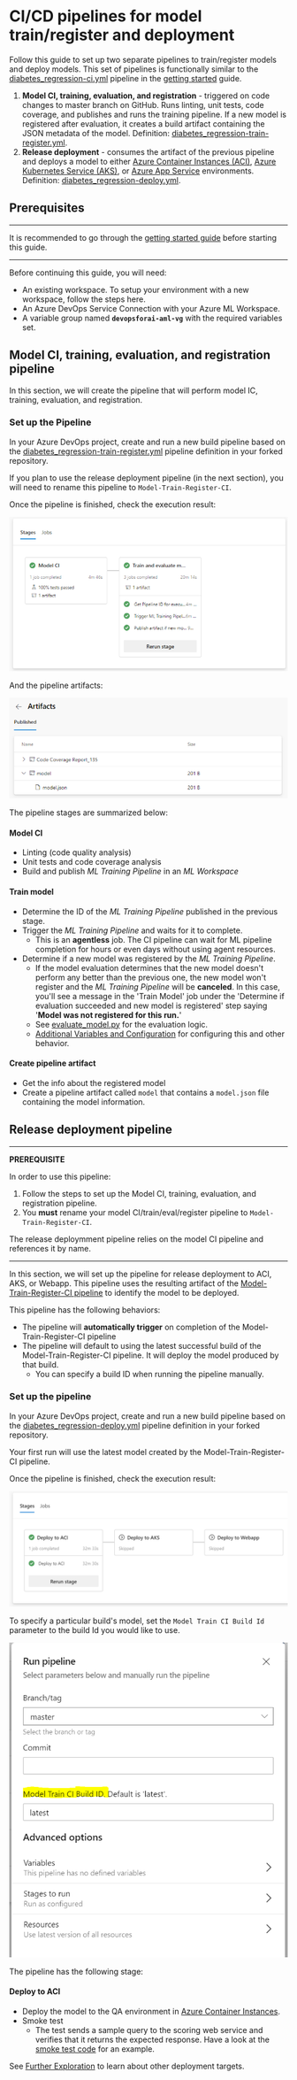 # CI/CD pipelines for model train/register and deployment

Follow this guide to set up two separate pipelines to train/register models and deploy models. This set of pipelines is functionally similar to the [diabetes_regression-ci.yml](../.pipelines/diabetes_regression-ci.yml) pipeline in the [getting started](getting_started.md) guide.

1. **Model CI, training, evaluation, and registration** - triggered on code changes to master branch on GitHub. Runs linting, unit tests, code coverage, and publishes and runs the training pipeline. If a new model is registered after evaluation, it creates a build artifact containing the JSON metadata of the model. Definition: [diabetes_regression-train-register.yml](../.pipelines/diabetes_regression-train-register.yml).
1. **Release deployment** - consumes the artifact of the previous pipeline and deploys a model to either [Azure Container Instances (ACI)](https://azure.microsoft.com/en-us/services/container-instances/), [Azure Kubernetes Service (AKS)](https://azure.microsoft.com/en-us/services/kubernetes-service), or [Azure App Service](https://docs.microsoft.com/en-us/azure/machine-learning/service/how-to-deploy-app-service) environments. Definition: [diabetes_regression-deploy.yml](../.pipelines/diabetes_regression-deploy.yml).

## Prerequisites

---

It is recommended to go through the [getting started guide](getting_started.md) before starting this guide.

---

Before continuing this guide, you will need:

- An existing workspace. To setup your environment with a new workspace, follow the steps here.
- An Azure DevOps Service Connection with your Azure ML Workspace.
- A variable group named **``devopsforai-aml-vg``** with the required variables set.

## Model CI, training, evaluation, and registration pipeline

In this section, we will create the pipeline that will perform model IC, training, evaluation, and registration.

### Set up the Pipeline

In your Azure DevOps project, create and run a new build pipeline based on the  [diabetes_regression-train-register.yml](../.pipelines/diabetes_regression-train-register.yml)
pipeline definition in your forked repository.

If you plan to use the release deployment pipeline (in the next section), you will need to rename this pipeline to `Model-Train-Register-CI`.

Once the pipeline is finished, check the execution result:

![Build](./images/model-train-register.png)

And the pipeline artifacts:

![Build](./images/model-train-register-artifacts.png)

The pipeline stages are summarized below:

#### Model CI

- Linting (code quality analysis)
- Unit tests and code coverage analysis
- Build and publish *ML Training Pipeline* in an *ML Workspace*

#### Train model

- Determine the ID of the *ML Training Pipeline* published in the previous stage.
- Trigger the *ML Training Pipeline* and waits for it to complete.
  - This is an **agentless** job. The CI pipeline can wait for ML pipeline completion for hours or even days without using agent resources.
- Determine if a new model was registered by the *ML Training Pipeline*.
  - If the model evaluation determines that the new model doesn't perform any better than the previous one, the new model won't register and the *ML Training Pipeline* will be **canceled**. In this case, you'll see a message in the 'Train Model' job under the 'Determine if evaluation succeeded and new model is registered' step saying '**Model was not registered for this run.**'
  - See [evaluate_model.py](../diabetes_regression/evaluate/evaluate_model.py#L118) for the evaluation logic.
  - [Additional Variables and Configuration](getting_started.md#additional-variables-and-configuration) for configuring this and other behavior.

#### Create pipeline artifact

- Get the info about the registered model
- Create a pipeline artifact called `model` that contains a `model.json` file containing the model information.

## Release deployment pipeline

---
**PREREQUISITE**

In order to use this pipeline:

1. Follow the steps to set up the Model CI, training, evaluation, and registration pipeline.
1. You **must** rename your model CI/train/eval/register pipeline to `Model-Train-Register-CI`.

The release deploymment pipeline relies on the model CI pipeline and references it by name.

---

In this section, we will set up the pipeline for release deployment to ACI, AKS, or Webapp. This pipeline uses the resulting artifact of the [Model-Train-Register-CI pipeline](#) to identify the model to be deployed.

This pipeline has the following behaviors:

- The pipeline will **automatically trigger** on completion of the Model-Train-Register-CI pipeline
- The pipeline will default to using the latest successful build of the Model-Train-Register-CI pipeline. It will deploy the model produced by that build.
  - You can specify a build ID when running the pipeline manually.

### Set up the pipeline

In your Azure DevOps project, create and run a new build pipeline based on the  [diabetes_regression-deploy.yml](../.pipelines/diabetes_regression-deploy.yml)
pipeline definition in your forked repository.

Your first run will use the latest model created by the Model-Train-Register-CI pipeline.

Once the pipeline is finished, check the execution result:

![Build](./images/model-deploy-result.png)

To specify a particular build's model, set the `Model Train CI Build Id` parameter to the build Id you would like to use.

![Build](./images/model-deploy-configure.png)

The pipeline has the following stage:

#### Deploy to ACI

- Deploy the model to the QA environment in [Azure Container Instances](https://azure.microsoft.com/en-us/services/container-instances/).
- Smoke test
  - The test sends a sample query to the scoring web service and verifies that it returns the expected response. Have a look at the [smoke test code](../ml_service/util/smoke_test_scoring_service.py) for an example.

See [Further Exploration](getting_started.md#further-exploration) to learn about other deployment targets.
